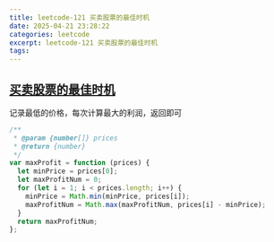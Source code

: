 ```yaml
---
title: leetcode-121 买卖股票的最佳时机
date: 2025-04-21 23:28:22
categories: leetcode
excerpt: leetcode-121 买卖股票的最佳时机
tags:
---
```


## [买卖股票的最佳时机](https://leetcode.cn/problems/best-time-to-buy-and-sell-stock/description/)

记录最低的价格，每次计算最大的利润，返回即可

```js
/**
 * @param {number[]} prices
 * @return {number}
 */
var maxProfit = function (prices) {
  let minPrice = prices[0];
  let maxProfitNum = 0;
  for (let i = 1; i < prices.length; i++) {
    minPrice = Math.min(minPrice, prices[i]);
    maxProfitNum = Math.max(maxProfitNum, prices[i] - minPrice);
  }
  return maxProfitNum;
};
```
